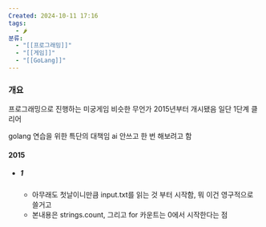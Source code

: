 ```yaml
---
Created: 2024-10-11 17:16
tags:
  - 🌶️
분류:
  - "[[프로그래밍]]"
  - "[[게임]]"
  - "[[GoLang]]"
---
```



### 개요
프로그래밍으로 진행하는 미궁게임 비슷한 무언가
2015년부터 개시됐음
일단 1단계 클리어

golang 연습을 위한 특단의 대책임
ai 안쓰고 한 번 해보려고 함

#### 2015
- ##### 1
	- 아무래도 첫날이니만큼 input.txt를 읽는 것 부터 시작함, 뭐 이건 영구적으로 쓸거고
	- 본내용은 strings.count, 그리고 for 카운트는 0에서 시작한다는 점
